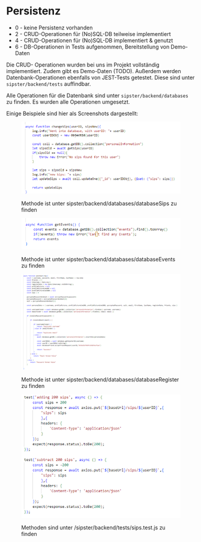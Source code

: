 # Persistenz

* 0 - keine Persistenz vorhanden
* 2 - CRUD-Operationen für (No)SQL-DB teilweise implementiert
* 4 - CRUD-Operationen für (No)SQL-DB implementiert & genutzt
* 6 - DB-Operationen in Tests aufgenommen, Bereitstellung von Demo-Daten

Die CRUD- Operationen wurden bei uns im Projekt vollständig implementiert. Zudem gibt es Demo-Daten (TODO). Außerdem werden Datenbank-Operationen ebenfalls von JEST-Tests getestet. Diese sind unter `sipster/backend/tests` auffindbar.

Alle Operationen für die Datenbank sind unter `sipster/backend/databases` zu finden. Es wurden alle Operationen umgesetzt.

Einige Beispiele sind hier als Screenshots dargestellt:

<figure><img src="../.gitbook/assets/sipster_light_changeSips.png" alt=""><figcaption><p>Methode ist unter sipster/backend/databases/databaseSips zu finden</p></figcaption></figure>

<figure><img src="../.gitbook/assets/sipster_light_getEvents.png" alt=""><figcaption><p>Methode ist unter sipster/backend/databases/databaseEvents zu finden</p></figcaption></figure>

<figure><img src="../.gitbook/assets/sipster_light_postUser.png" alt=""><figcaption><p>Methode ist unter sipster/backend/databases/databaseRegister zu finden</p></figcaption></figure>

<figure><img src="../.gitbook/assets/sipster_light_testSisp.png" alt=""><figcaption><p>Methoden sind unter /sipster/backend/tests/sips.test.js zu finden</p></figcaption></figure>
